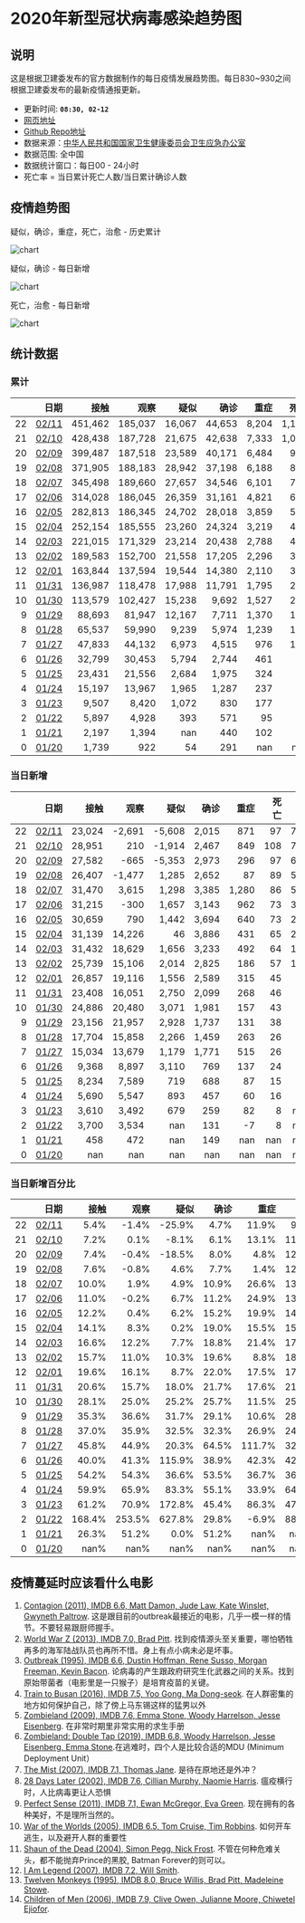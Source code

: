 
# 2020年新型冠状病毒感染趋势图

## 说明

这是根据卫建委发布的官方数据制作的每日疫情发展趋势图。每日830~930之间根据卫建委发布的最新疫情通报更新。

- 更新时间: **`08:30, 02-12`**
- [网页地址](https://zire.github.io/pandemic2020/)
- [Github Repo地址](https://github.com/zire/pandemic2020)
- 数据来源：[中华人民共和国国家卫生健康委员会卫生应急办公室](http://www.nhc.gov.cn/)
- 数据范围: 全中国
- 数据统计窗口：每日00 - 24小时
- 死亡率 = 当日累计死亡人数/当日累计确诊人数

## 疫情趋势图

疑似，确诊，重症，死亡，治愈 - 历史累计

![chart](charts/chart_big_5_ltd.png)

疑似，确诊 - 每日新增

![chart](charts/chart_big_2_net_new.png)

死亡，治愈 - 每日新增

![chart](charts/chart_DnC_net_new.png)

## 统计数据

### 累计

|    |                                                                                               日期 |    接触 |    观察 |   疑似 |   确诊 |   重症 |   死亡 |   治愈 |
|---:|---------------------------------------------------------------------------------------------------:|--------:|--------:|-------:|-------:|-------:|-------:|-------:|
| 22 |   <a href='http://www.nhc.gov.cn/xcs/yqtb/202002/395f075a5f3a411f80335766c65b0487.shtml'>02/11</a> | 451,462 | 185,037 | 16,067 | 44,653 |  8,204 |  1,113 |  4,740 |
| 21 |   <a href='http://www.nhc.gov.cn/xcs/yqtb/202002/4a611bc7fa20411f8ba1c8084426c0d4.shtml'>02/10</a> | 428,438 | 187,728 | 21,675 | 42,638 |  7,333 |  1,016 |  3,996 |
| 20 | <a href='http://www.nhc.gov.cn/xcs/yqfkdt/202002/167a0e01b2d24274b03b2ca961107929.shtml'>02/09</a> | 399,487 | 187,518 | 23,589 | 40,171 |  6,484 |    908 |  3,281 |
| 19 |   <a href='http://www.nhc.gov.cn/xcs/yqtb/202002/4f28ab5ca87d42d284833df3ccc8d45a.shtml'>02/08</a> | 371,905 | 188,183 | 28,942 | 37,198 |  6,188 |    811 |  2,649 |
| 18 |   <a href='http://www.nhc.gov.cn/xcs/yqtb/202002/6c305f6d70f545d59548ba17d79b8229.shtml'>02/07</a> | 345,498 | 189,660 | 27,657 | 34,546 |  6,101 |    722 |  2,050 |
| 17 |   <a href='http://www.nhc.gov.cn/xcs/yqtb/202002/3db09278e3034f289841300ed09bd0e1.shtml'>02/06</a> | 314,028 | 186,045 | 26,359 | 31,161 |  4,821 |    636 |  1,540 |
| 16 |   <a href='http://www.nhc.gov.cn/xcs/yqtb/202002/6b1e029fd22c484281cbc5e73dae98fc.shtml'>02/05</a> | 282,813 | 186,345 | 24,702 | 28,018 |  3,859 |    563 |  1,153 |
| 15 |   <a href='http://www.nhc.gov.cn/xcs/yqtb/202002/17a03704a99646ffad6807bc806f37a4.shtml'>02/04</a> | 252,154 | 185,555 | 23,260 | 24,324 |  3,219 |    490 |    892 |
| 14 |   <a href='http://www.nhc.gov.cn/xcs/yqtb/202002/bfebf84fb88248e4a4eba61295e5882b.shtml'>02/03</a> | 221,015 | 171,329 | 23,214 | 20,438 |  2,788 |    425 |    632 |
| 13 |   <a href='http://www.nhc.gov.cn/xcs/yqtb/202002/24a796819bf747bd8b945384517e9a51.shtml'>02/02</a> | 189,583 | 152,700 | 21,558 | 17,205 |  2,296 |    361 |    475 |
| 12 | <a href='http://www.nhc.gov.cn/xcs/yqfkdt/202002/24a796819bf747bd8b945384517e9a51.shtml'>02/01</a> | 163,844 | 137,594 | 19,544 | 14,380 |  2,110 |    304 |    328 |
| 11 |   <a href='http://www.nhc.gov.cn/xcs/yqtb/202002/d5c495da742f4739b7f99339c3bd032f.shtml'>01/31</a> | 136,987 | 118,478 | 17,988 | 11,791 |  1,795 |    259 |    243 |
| 10 |   <a href='http://www.nhc.gov.cn/xcs/yqtb/202002/84faf71e096446fdb1ae44939ba5c528.shtml'>01/30</a> | 113,579 | 102,427 | 15,238 |  9,692 |  1,527 |    213 |    171 |
|  9 |   <a href='http://www.nhc.gov.cn/xcs/yqtb/202001/a53e6df293cc4ff0b5a16ddf7b6b2b31.shtml'>01/29</a> |  88,693 |  81,947 | 12,167 |  7,711 |  1,370 |    170 |    124 |
|  8 |   <a href='http://www.nhc.gov.cn/xcs/yqtb/202001/e71bd2e7a0824ca69f87bbf1bef2a3c9.shtml'>01/28</a> |  65,537 |  59,990 |  9,239 |  5,974 |  1,239 |    132 |    103 |
|  7 |   <a href='http://www.nhc.gov.cn/xcs/yqtb/202001/1c259a68d81d40abb939a0781c1fe237.shtml'>01/27</a> |  47,833 |  44,132 |  6,973 |  4,515 |    976 |    106 |     60 |
|  6 |   <a href='http://www.nhc.gov.cn/xcs/yqtb/202001/ec9fe7ea987d467d9462e7db509079e6.shtml'>01/26</a> |  32,799 |  30,453 |  5,794 |  2,744 |    461 |     80 |     51 |
|  5 |   <a href='http://www.nhc.gov.cn/xcs/yqtb/202001/3882fdcdbfdc4b4fa4e3a829b62d518e.shtml'>01/25</a> |  23,431 |  21,556 |  2,684 |  1,975 |    324 |     56 |     49 |
|  4 |   <a href='http://www.nhc.gov.cn/xcs/yqtb/202001/9614b05a8cac4ffabac10c4502fe517c.shtml'>01/24</a> |  15,197 |  13,967 |  1,965 |  1,287 |    237 |     41 |     38 |
|  3 |   <a href='http://www.nhc.gov.cn/xcs/yqtb/202001/a7cf0437d1324aed9cc1b890b8ee29e6.shtml'>01/23</a> |   9,507 |   8,420 |  1,072 |    830 |    177 |     25 |     34 |
|  2 |   <a href='http://www.nhc.gov.cn/xcs/yqtb/202001/5d19a4f6d3154b9fae328918ed2e3c8a.shtml'>01/22</a> |   5,897 |   4,928 |    393 |    571 |     95 |     17 |    nan |
|  1 |   <a href='http://www.nhc.gov.cn/xcs/yqtb/202001/a3c8b5144067417889d8760254b1a7ca.shtml'>01/21</a> |   2,197 |   1,394 |    nan |    440 |    102 |      9 |    nan |
|  0 |   <a href='http://www.nhc.gov.cn/xcs/yqtb/202001/930c021cdd1f46dc832fc27e0cc465c8.shtml'>01/20</a> |   1,739 |     922 |     54 |    291 |    nan |    nan |    nan |

### 当日新增

|    |                                                                                               日期 |   接触 |   观察 |   疑似 |   确诊 |   重症 |   死亡 |   治愈 |
|---:|---------------------------------------------------------------------------------------------------:|-------:|-------:|-------:|-------:|-------:|-------:|-------:|
| 22 |   <a href='http://www.nhc.gov.cn/xcs/yqtb/202002/395f075a5f3a411f80335766c65b0487.shtml'>02/11</a> | 23,024 | -2,691 | -5,608 |  2,015 |    871 |     97 |    744 |
| 21 |   <a href='http://www.nhc.gov.cn/xcs/yqtb/202002/4a611bc7fa20411f8ba1c8084426c0d4.shtml'>02/10</a> | 28,951 |    210 | -1,914 |  2,467 |    849 |    108 |    715 |
| 20 | <a href='http://www.nhc.gov.cn/xcs/yqfkdt/202002/167a0e01b2d24274b03b2ca961107929.shtml'>02/09</a> | 27,582 |   -665 | -5,353 |  2,973 |    296 |     97 |    632 |
| 19 |   <a href='http://www.nhc.gov.cn/xcs/yqtb/202002/4f28ab5ca87d42d284833df3ccc8d45a.shtml'>02/08</a> | 26,407 | -1,477 |  1,285 |  2,652 |     87 |     89 |    599 |
| 18 |   <a href='http://www.nhc.gov.cn/xcs/yqtb/202002/6c305f6d70f545d59548ba17d79b8229.shtml'>02/07</a> | 31,470 |  3,615 |  1,298 |  3,385 |  1,280 |     86 |    510 |
| 17 |   <a href='http://www.nhc.gov.cn/xcs/yqtb/202002/3db09278e3034f289841300ed09bd0e1.shtml'>02/06</a> | 31,215 |   -300 |  1,657 |  3,143 |    962 |     73 |    387 |
| 16 |   <a href='http://www.nhc.gov.cn/xcs/yqtb/202002/6b1e029fd22c484281cbc5e73dae98fc.shtml'>02/05</a> | 30,659 |    790 |  1,442 |  3,694 |    640 |     73 |    261 |
| 15 |   <a href='http://www.nhc.gov.cn/xcs/yqtb/202002/17a03704a99646ffad6807bc806f37a4.shtml'>02/04</a> | 31,139 | 14,226 |     46 |  3,886 |    431 |     65 |    260 |
| 14 |   <a href='http://www.nhc.gov.cn/xcs/yqtb/202002/bfebf84fb88248e4a4eba61295e5882b.shtml'>02/03</a> | 31,432 | 18,629 |  1,656 |  3,233 |    492 |     64 |    157 |
| 13 |   <a href='http://www.nhc.gov.cn/xcs/yqtb/202002/24a796819bf747bd8b945384517e9a51.shtml'>02/02</a> | 25,739 | 15,106 |  2,014 |  2,825 |    186 |     57 |    147 |
| 12 | <a href='http://www.nhc.gov.cn/xcs/yqfkdt/202002/24a796819bf747bd8b945384517e9a51.shtml'>02/01</a> | 26,857 | 19,116 |  1,556 |  2,589 |    315 |     45 |     85 |
| 11 |   <a href='http://www.nhc.gov.cn/xcs/yqtb/202002/d5c495da742f4739b7f99339c3bd032f.shtml'>01/31</a> | 23,408 | 16,051 |  2,750 |  2,099 |    268 |     46 |     72 |
| 10 |   <a href='http://www.nhc.gov.cn/xcs/yqtb/202002/84faf71e096446fdb1ae44939ba5c528.shtml'>01/30</a> | 24,886 | 20,480 |  3,071 |  1,981 |    157 |     43 |     47 |
|  9 |   <a href='http://www.nhc.gov.cn/xcs/yqtb/202001/a53e6df293cc4ff0b5a16ddf7b6b2b31.shtml'>01/29</a> | 23,156 | 21,957 |  2,928 |  1,737 |    131 |     38 |     21 |
|  8 |   <a href='http://www.nhc.gov.cn/xcs/yqtb/202001/e71bd2e7a0824ca69f87bbf1bef2a3c9.shtml'>01/28</a> | 17,704 | 15,858 |  2,266 |  1,459 |    263 |     26 |     43 |
|  7 |   <a href='http://www.nhc.gov.cn/xcs/yqtb/202001/1c259a68d81d40abb939a0781c1fe237.shtml'>01/27</a> | 15,034 | 13,679 |  1,179 |  1,771 |    515 |     26 |      9 |
|  6 |   <a href='http://www.nhc.gov.cn/xcs/yqtb/202001/ec9fe7ea987d467d9462e7db509079e6.shtml'>01/26</a> |  9,368 |  8,897 |  3,110 |    769 |    137 |     24 |      2 |
|  5 |   <a href='http://www.nhc.gov.cn/xcs/yqtb/202001/3882fdcdbfdc4b4fa4e3a829b62d518e.shtml'>01/25</a> |  8,234 |  7,589 |    719 |    688 |     87 |     15 |     11 |
|  4 |   <a href='http://www.nhc.gov.cn/xcs/yqtb/202001/9614b05a8cac4ffabac10c4502fe517c.shtml'>01/24</a> |  5,690 |  5,547 |    893 |    457 |     60 |     16 |      4 |
|  3 |   <a href='http://www.nhc.gov.cn/xcs/yqtb/202001/a7cf0437d1324aed9cc1b890b8ee29e6.shtml'>01/23</a> |  3,610 |  3,492 |    679 |    259 |     82 |      8 |    nan |
|  2 |   <a href='http://www.nhc.gov.cn/xcs/yqtb/202001/5d19a4f6d3154b9fae328918ed2e3c8a.shtml'>01/22</a> |  3,700 |  3,534 |    nan |    131 |     -7 |      8 |    nan |
|  1 |   <a href='http://www.nhc.gov.cn/xcs/yqtb/202001/a3c8b5144067417889d8760254b1a7ca.shtml'>01/21</a> |    458 |    472 |    nan |    149 |    nan |    nan |    nan |
|  0 |   <a href='http://www.nhc.gov.cn/xcs/yqtb/202001/930c021cdd1f46dc832fc27e0cc465c8.shtml'>01/20</a> |    nan |    nan |    nan |    nan |    nan |    nan |    nan |

### 当日新增百分比

|    |                                                                                               日期 |   接触 |   观察 |   疑似 |   确诊 |   重症 |   死亡 |   治愈 |
|---:|---------------------------------------------------------------------------------------------------:|-------:|-------:|-------:|-------:|-------:|-------:|-------:|
| 22 |   <a href='http://www.nhc.gov.cn/xcs/yqtb/202002/395f075a5f3a411f80335766c65b0487.shtml'>02/11</a> |   5.4% |  -1.4% | -25.9% |   4.7% |  11.9% |   9.5% |  18.6% |
| 21 |   <a href='http://www.nhc.gov.cn/xcs/yqtb/202002/4a611bc7fa20411f8ba1c8084426c0d4.shtml'>02/10</a> |   7.2% |   0.1% |  -8.1% |   6.1% |  13.1% |  11.9% |  21.8% |
| 20 | <a href='http://www.nhc.gov.cn/xcs/yqfkdt/202002/167a0e01b2d24274b03b2ca961107929.shtml'>02/09</a> |   7.4% |  -0.4% | -18.5% |   8.0% |   4.8% |  12.0% |  23.9% |
| 19 |   <a href='http://www.nhc.gov.cn/xcs/yqtb/202002/4f28ab5ca87d42d284833df3ccc8d45a.shtml'>02/08</a> |   7.6% |  -0.8% |   4.6% |   7.7% |   1.4% |  12.3% |  29.2% |
| 18 |   <a href='http://www.nhc.gov.cn/xcs/yqtb/202002/6c305f6d70f545d59548ba17d79b8229.shtml'>02/07</a> |  10.0% |   1.9% |   4.9% |  10.9% |  26.6% |  13.5% |  33.1% |
| 17 |   <a href='http://www.nhc.gov.cn/xcs/yqtb/202002/3db09278e3034f289841300ed09bd0e1.shtml'>02/06</a> |  11.0% |  -0.2% |   6.7% |  11.2% |  24.9% |  13.0% |  33.6% |
| 16 |   <a href='http://www.nhc.gov.cn/xcs/yqtb/202002/6b1e029fd22c484281cbc5e73dae98fc.shtml'>02/05</a> |  12.2% |   0.4% |   6.2% |  15.2% |  19.9% |  14.9% |  29.3% |
| 15 |   <a href='http://www.nhc.gov.cn/xcs/yqtb/202002/17a03704a99646ffad6807bc806f37a4.shtml'>02/04</a> |  14.1% |   8.3% |   0.2% |  19.0% |  15.5% |  15.3% |  41.1% |
| 14 |   <a href='http://www.nhc.gov.cn/xcs/yqtb/202002/bfebf84fb88248e4a4eba61295e5882b.shtml'>02/03</a> |  16.6% |  12.2% |   7.7% |  18.8% |  21.4% |  17.7% |  33.1% |
| 13 |   <a href='http://www.nhc.gov.cn/xcs/yqtb/202002/24a796819bf747bd8b945384517e9a51.shtml'>02/02</a> |  15.7% |  11.0% |  10.3% |  19.6% |   8.8% |  18.8% |  44.8% |
| 12 | <a href='http://www.nhc.gov.cn/xcs/yqfkdt/202002/24a796819bf747bd8b945384517e9a51.shtml'>02/01</a> |  19.6% |  16.1% |   8.7% |  22.0% |  17.5% |  17.4% |  35.0% |
| 11 |   <a href='http://www.nhc.gov.cn/xcs/yqtb/202002/d5c495da742f4739b7f99339c3bd032f.shtml'>01/31</a> |  20.6% |  15.7% |  18.0% |  21.7% |  17.6% |  21.6% |  42.1% |
| 10 |   <a href='http://www.nhc.gov.cn/xcs/yqtb/202002/84faf71e096446fdb1ae44939ba5c528.shtml'>01/30</a> |  28.1% |  25.0% |  25.2% |  25.7% |  11.5% |  25.3% |  37.9% |
|  9 |   <a href='http://www.nhc.gov.cn/xcs/yqtb/202001/a53e6df293cc4ff0b5a16ddf7b6b2b31.shtml'>01/29</a> |  35.3% |  36.6% |  31.7% |  29.1% |  10.6% |  28.8% |  20.4% |
|  8 |   <a href='http://www.nhc.gov.cn/xcs/yqtb/202001/e71bd2e7a0824ca69f87bbf1bef2a3c9.shtml'>01/28</a> |  37.0% |  35.9% |  32.5% |  32.3% |  26.9% |  24.5% |  71.7% |
|  7 |   <a href='http://www.nhc.gov.cn/xcs/yqtb/202001/1c259a68d81d40abb939a0781c1fe237.shtml'>01/27</a> |  45.8% |  44.9% |  20.3% |  64.5% | 111.7% |  32.5% |  17.6% |
|  6 |   <a href='http://www.nhc.gov.cn/xcs/yqtb/202001/ec9fe7ea987d467d9462e7db509079e6.shtml'>01/26</a> |  40.0% |  41.3% | 115.9% |  38.9% |  42.3% |  42.9% |   4.1% |
|  5 |   <a href='http://www.nhc.gov.cn/xcs/yqtb/202001/3882fdcdbfdc4b4fa4e3a829b62d518e.shtml'>01/25</a> |  54.2% |  54.3% |  36.6% |  53.5% |  36.7% |  36.6% |  28.9% |
|  4 |   <a href='http://www.nhc.gov.cn/xcs/yqtb/202001/9614b05a8cac4ffabac10c4502fe517c.shtml'>01/24</a> |  59.9% |  65.9% |  83.3% |  55.1% |  33.9% |  64.0% |  11.8% |
|  3 |   <a href='http://www.nhc.gov.cn/xcs/yqtb/202001/a7cf0437d1324aed9cc1b890b8ee29e6.shtml'>01/23</a> |  61.2% |  70.9% | 172.8% |  45.4% |  86.3% |  47.1% |   nan% |
|  2 |   <a href='http://www.nhc.gov.cn/xcs/yqtb/202001/5d19a4f6d3154b9fae328918ed2e3c8a.shtml'>01/22</a> | 168.4% | 253.5% | 627.8% |  29.8% |  -6.9% |  88.9% |   nan% |
|  1 |   <a href='http://www.nhc.gov.cn/xcs/yqtb/202001/a3c8b5144067417889d8760254b1a7ca.shtml'>01/21</a> |  26.3% |  51.2% |   0.0% |  51.2% |   nan% |   nan% |   nan% |
|  0 |   <a href='http://www.nhc.gov.cn/xcs/yqtb/202001/930c021cdd1f46dc832fc27e0cc465c8.shtml'>01/20</a> |   nan% |   nan% |   nan% |   nan% |   nan% |   nan% |   nan% |

## 疫情蔓延时应该看什么电影

1. [Contagion (2011), IMDB 6.6, Matt Damon, Jude Law, Kate Winslet, Gwyneth Paltrow](https://www.imdb.com/title/tt1598778/). 这是跟目前的outbreak最接近的电影，几乎一模一样的情节。不要轻易跟厨师握手。
2. [World War Z (2013), IMDB 7.0, Brad Pitt](https://www.imdb.com/title/tt0816711/). 找到疫情源头至关重要，哪怕牺牲再多的海军陆战队员也再所不惜。身上有点小病未必是坏事。
3. [Outbreak (1995), IMDB 6.6, Dustin Hoffman, Rene Susso, Morgan Freeman, Kevin Bacon](https://www.imdb.com/title/tt0114069/). 论病毒的产生跟政府研究生化武器之间的关系。找到原始带菌者（电影里是一只猴子）是培育疫苗的关键。
4. [Train to Busan (2016), IMDB 7.5, Yoo Gong, Ma Dong-seok](https://www.imdb.com/title/tt5700672/). 在人群密集的地方如何保护自己，除了傍上马东锡这样的猛男以外
5. [Zombieland (2009), IMDB 7.6, Emma Stone, Woody Harrelson, Jesse Eisenberg](https://www.imdb.com/title/tt1156398/). 在非常时期里非常实用的求生手册
6. [Zombieland: Double Tap (2019), IMDB 6.8, Woody Harrelson, Jesse Eisenberg, Emma Stone](https://www.imdb.com/title/tt1560220/).在逃难时，四个人是比较合适的MDU (Minimum Deployment Unit）
7. [The Mist (2007), IMDB 7.1, Thomas Jane](https://www.imdb.com/title/tt0884328/). 是待在原地还是外冲？
8. [28 Days Later (2002), IMDB 7.6, Cillian Murphy, Naomie Harris](https://www.imdb.com/title/tt0289043/). 瘟疫横行时，人比病毒更让人恐惧
9. [Perfect Sense (2011), IMDB 7.1, Ewan McGregor, Eva Green](https://www.imdb.com/title/tt1439572/). 现在拥有的各种美好，不是理所当然的。
10. [War of the Worlds (2005), IMDB 6.5, Tom Cruise, Tim Robbins](https://www.imdb.com/title/tt0407304/). 如何开车逃生，以及避开人群的重要性
11. [Shaun of the Dead (2004), Simon Pegg, Nick Frost](https://www.imdb.com/title/tt0365748/). 不管在何种危难关头，都不能抛弃Prince的黑胶, Batman Forever的则可以。
12. [I Am Legend (2007), IMDB 7.2, Will Smith](https://www.imdb.com/title/tt0480249/). 
13. [Twelven Monkeys (1995), IMDB 8.0, Bruce Willis, Brad Pitt, Madeleine Stowe](https://www.imdb.com/title/tt0114746/). 
14. [Children of Men (2006), IMDB 7.9, Clive Owen, Julianne Moore, Chiwetel Ejiofor](https://www.imdb.com/title/tt0206634/).


